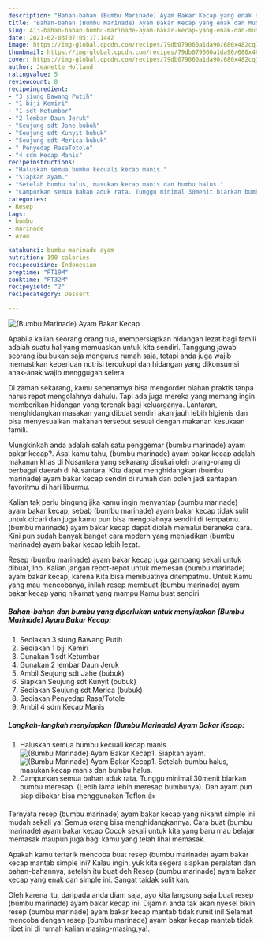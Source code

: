 ```yaml
---
description: "Bahan-bahan (Bumbu Marinade) Ayam Bakar Kecap yang enak dan Mudah Dibuat"
title: "Bahan-bahan (Bumbu Marinade) Ayam Bakar Kecap yang enak dan Mudah Dibuat"
slug: 413-bahan-bahan-bumbu-marinade-ayam-bakar-kecap-yang-enak-dan-mudah-dibuat
date: 2021-02-03T07:05:17.144Z
image: https://img-global.cpcdn.com/recipes/79db079060a1da90/680x482cq70/bumbu-marinade-ayam-bakar-kecap-foto-resep-utama.jpg
thumbnail: https://img-global.cpcdn.com/recipes/79db079060a1da90/680x482cq70/bumbu-marinade-ayam-bakar-kecap-foto-resep-utama.jpg
cover: https://img-global.cpcdn.com/recipes/79db079060a1da90/680x482cq70/bumbu-marinade-ayam-bakar-kecap-foto-resep-utama.jpg
author: Jeanette Holland
ratingvalue: 5
reviewcount: 8
recipeingredient:
- "3 siung Bawang Putih"
- "1 biji Kemiri"
- "1 sdt Ketumbar"
- "2 lembar Daun Jeruk"
- "Seujung sdt Jahe bubuk"
- "Seujung sdt Kunyit bubuk"
- "Seujung sdt Merica bubuk"
- " Penyedap RasaTotole"
- "4 sdm Kecap Manis"
recipeinstructions:
- "Haluskan semua bumbu kecuali kecap manis."
- "Siapkan ayam."
- "Setelah bumbu halus, masukan kecap manis dan bumbu halus."
- "Campurkan semua bahan aduk rata. Tunggu minimal 30menit biarkan bumbu meresap. (Lebih lama lebih meresap bumbunya). Dan ayam pun siap dibakar bisa menggunakan Teflon 👍"
categories:
- Resep
tags:
- bumbu
- marinade
- ayam

katakunci: bumbu marinade ayam 
nutrition: 190 calories
recipecuisine: Indonesian
preptime: "PT19M"
cooktime: "PT32M"
recipeyield: "2"
recipecategory: Dessert

---
```



![(Bumbu Marinade) Ayam Bakar Kecap](https://img-global.cpcdn.com/recipes/79db079060a1da90/680x482cq70/bumbu-marinade-ayam-bakar-kecap-foto-resep-utama.jpg)

Apabila kalian seorang orang tua, mempersiapkan hidangan lezat bagi famili adalah suatu hal yang memuaskan untuk kita sendiri. Tanggung jawab seorang ibu bukan saja mengurus rumah saja, tetapi anda juga wajib memastikan keperluan nutrisi tercukupi dan hidangan yang dikonsumsi anak-anak wajib menggugah selera.

Di zaman  sekarang, kamu sebenarnya bisa mengorder olahan praktis tanpa harus repot mengolahnya dahulu. Tapi ada juga mereka yang memang ingin memberikan hidangan yang terenak bagi keluarganya. Lantaran, menghidangkan masakan yang dibuat sendiri akan jauh lebih higienis dan bisa menyesuaikan makanan tersebut sesuai dengan makanan kesukaan famili. 



Mungkinkah anda adalah salah satu penggemar (bumbu marinade) ayam bakar kecap?. Asal kamu tahu, (bumbu marinade) ayam bakar kecap adalah makanan khas di Nusantara yang sekarang disukai oleh orang-orang di berbagai daerah di Nusantara. Kita dapat menghidangkan (bumbu marinade) ayam bakar kecap sendiri di rumah dan boleh jadi santapan favoritmu di hari liburmu.

Kalian tak perlu bingung jika kamu ingin menyantap (bumbu marinade) ayam bakar kecap, sebab (bumbu marinade) ayam bakar kecap tidak sulit untuk dicari dan juga kamu pun bisa mengolahnya sendiri di tempatmu. (bumbu marinade) ayam bakar kecap dapat diolah memalui beraneka cara. Kini pun sudah banyak banget cara modern yang menjadikan (bumbu marinade) ayam bakar kecap lebih lezat.

Resep (bumbu marinade) ayam bakar kecap juga gampang sekali untuk dibuat, lho. Kalian jangan repot-repot untuk memesan (bumbu marinade) ayam bakar kecap, karena Kita bisa membuatnya ditempatmu. Untuk Kamu yang mau mencobanya, inilah resep membuat (bumbu marinade) ayam bakar kecap yang nikamat yang mampu Kamu buat sendiri.

<!--inarticleads1-->

##### Bahan-bahan dan bumbu yang diperlukan untuk menyiapkan (Bumbu Marinade) Ayam Bakar Kecap:

1. Sediakan 3 siung Bawang Putih
1. Sediakan 1 biji Kemiri
1. Gunakan 1 sdt Ketumbar
1. Gunakan 2 lembar Daun Jeruk
1. Ambil Seujung sdt Jahe (bubuk)
1. Siapkan Seujung sdt Kunyit (bubuk)
1. Sediakan Seujung sdt Merica (bubuk)
1. Sediakan  Penyedap Rasa/Totole
1. Ambil 4 sdm Kecap Manis




<!--inarticleads2-->

##### Langkah-langkah menyiapkan (Bumbu Marinade) Ayam Bakar Kecap:

1. Haluskan semua bumbu kecuali kecap manis.
<img src="https://img-global.cpcdn.com/steps/95b7e00d739ff8f6/160x128cq70/bumbu-marinade-ayam-bakar-kecap-langkah-memasak-1-foto.jpg" alt="(Bumbu Marinade) Ayam Bakar Kecap">1. Siapkan ayam.
<img src="https://img-global.cpcdn.com/steps/71045a3b76290856/160x128cq70/bumbu-marinade-ayam-bakar-kecap-langkah-memasak-2-foto.jpg" alt="(Bumbu Marinade) Ayam Bakar Kecap">1. Setelah bumbu halus, masukan kecap manis dan bumbu halus.
1. Campurkan semua bahan aduk rata. Tunggu minimal 30menit biarkan bumbu meresap. (Lebih lama lebih meresap bumbunya). Dan ayam pun siap dibakar bisa menggunakan Teflon 👍




Ternyata resep (bumbu marinade) ayam bakar kecap yang nikamt simple ini mudah sekali ya! Semua orang bisa menghidangkannya. Cara buat (bumbu marinade) ayam bakar kecap Cocok sekali untuk kita yang baru mau belajar memasak maupun juga bagi kamu yang telah lihai memasak.

Apakah kamu tertarik mencoba buat resep (bumbu marinade) ayam bakar kecap mantab simple ini? Kalau ingin, yuk kita segera siapkan peralatan dan bahan-bahannya, setelah itu buat deh Resep (bumbu marinade) ayam bakar kecap yang enak dan simple ini. Sangat taidak sulit kan. 

Oleh karena itu, daripada anda diam saja, ayo kita langsung saja buat resep (bumbu marinade) ayam bakar kecap ini. Dijamin anda tak akan nyesel bikin resep (bumbu marinade) ayam bakar kecap mantab tidak rumit ini! Selamat mencoba dengan resep (bumbu marinade) ayam bakar kecap mantab tidak ribet ini di rumah kalian masing-masing,ya!.

